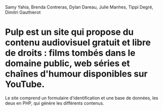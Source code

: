 Samy Yahia, Brenda Contreras, Dylan Dareau, Julie Manhes, Tippi Degré, Dimitri Gauthierot

# Pulp est un site qui propose du contenu audiovisuel gratuit et libre de droits : films tombés dans le domaine public, web séries et chaînes d'humour disponibles sur YouTube. 
Le site comprend un formulaire d'identification et une base de données, les deux en PHP, qui génère les différents contenus.


